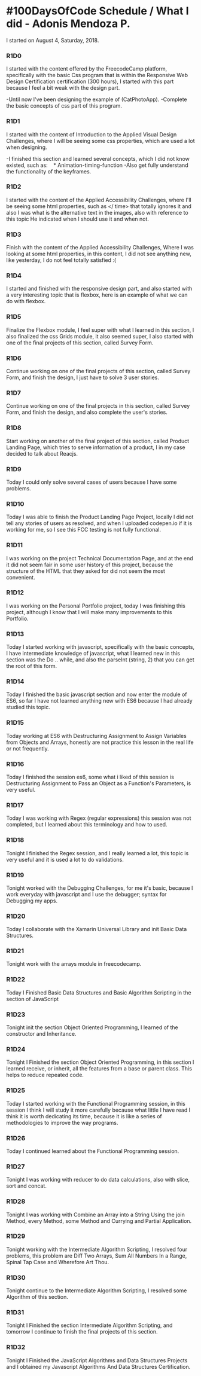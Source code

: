 # #100DaysOfCode Schedule / What I did  - Adonis Mendoza P. 
I started on August 4, Saturday, 2018.

### R1D0
I started with the content offered by the FreecodeCamp platform, specifically with the basic Css program that is within the Responsive Web Design Certification certification (300 hours), I started with this part because I feel a bit weak with the design part.

-Until now I've been designing the example of (CatPhotoApp).
-Complete the basic concepts of css part of this program.

### R1D1 
I started with the content of Introduction to the Applied Visual Design Challenges, where I will be seeing some css properties, which are used a lot when designing.

-I finished this section and learned several concepts, which I did not know existed, such as:
   * Animation-timing-function
-Also get fully understand the functionality of the keyframes.

### R1D2 
I started with the content of the Applied Accessibility Challenges, where I'll be seeing some
html properties, such as <time datetime = "2018-08-06"> </ time> that totally ignores it and also I was what is the alternative text in the images, also with reference to this topic He indicated when I should use it and when not.

### R1D3
Finish with the content of the Applied Accessibility Challenges, Where I was looking at some html properties, in this content, I did not see anything new, like yesterday, I do not feel totally satisfied :(

### R1D4 
I started and finished with the responsive design part, and also started with a very interesting topic that is flexbox, here is an example of what we can do with flexbox.

### R1D5
Finalize the Flexbox module, I feel super with what I learned in this section, I also finalized the css Grids module, it also seemed super, I also started with one of the final projects of this section, called Survey Form.

### R1D6
Continue working on one of the final projects of this section, called Survey Form, and finish the design, I just have to solve 3 user stories.

### R1D7
Continue working on one of the final projects in this section, called Survey Form, and finish the design, and also complete the user's stories.

### R1D8
Start working on another of the final project of this section, called Product Landing Page, which tries to serve information of a product, I in my case decided to talk about Reacjs.

### R1D9
Today I could only solve several cases of users because I have some problems.

### R1D10
Today I was able to finish the Product Landing Page Project, locally I did not tell any stories of users as resolved, and when I uploaded codepen.io if it is working for me, so I see this FCC testing is not fully functional.

### R1D11
I was working on the project Technical Documentation Page, and at the end it did not seem fair in some user history of this project, because the structure of the HTML that they asked for did not seem the most convenient.

### R1D12
I was working on the Personal Portfolio project, today I was finishing this project, although I know that I will make many improvements to this Portfolio.

### R1D13
Today I started working with javascript, specifically with the basic concepts, I have intermediate knowledge of javascript, what I learned new in this section was the Do .. while, and also the parseInt (string, 2) that you can get the root of this form.

### R1D14
Today I finished the basic javascript section and now enter the module of ES6, so far I have not learned anything new with ES6 because I had already studied this topic.

### R1D15
Today working at ES6 with Destructuring Assignment to Assign Variables from Objects and Arrays, honestly are not practice this lesson in the real life or not frequently.

### R1D16
Today I finished the session es6, some what i liked of this session is Destructuring Assignment to Pass an Object as a Function's Parameters, is very useful.

### R1D17 
Today I was working with Regex (regular expressions) this session was not completed, but I learned about this terminology and how to used.

### R1D18
Tonight I finished the Regex session, and I really learned a lot, this topic is very useful and it is used a lot to do validations.

### R1D19
Tonight worked with the Debugging Challenges, for me it's basic, because I work everyday with javascript and I use the debugger; syntax for Debugging my apps.

### R1D20
Today I collaborate with the Xamarin Universal Library and init Basic Data Structures.

### R1D21
Tonight work with the arrays module in freecodecamp.

### R1D22
Today I Finished Basic Data Structures and Basic Algorithm Scripting in the section of JavaScript

### R1D23
Tonight init the section Object Oriented Programming, I learned of the constructor and Inheritance.

### R1D24
Tonight I Finished the section Object Oriented Programming, in this section I learned receive, or inherit, all the features from a base or parent class. This helps to reduce repeated code.

### R1D25
Today I started working with the Functional Programming session, in this session I think I will study it more carefully because what little I have read I think it is worth dedicating its time, because it is like a series of methodologies to improve the way programs.

### R1D26
Today I continued learned about the Functional Programming session.

### R1D27
Tonight I was working with reducer to do data calculations, also with slice, sort and concat.

### R1D28
Tonight I was working with Combine an Array into a String Using the join Method, every Method, some Method and Currying and Partial Application. 

### R1D29
Tonight working with the Intermediate Algorithm Scripting, I resolved four problems, this problem are Diff Two Arrays, Sum All Numbers In a Range, Spinal Tap Case and Wherefore Art Thou.

### R1D30
Tonight continue to the Intermediate Algorithm Scripting, I resolved some Algorithm of this section.

### R1D31
Tonight I Finished the section Intermediate Algorithm Scripting, and tomorrow I continue to finish the final projects of this section.

### R1D32
Tonight I Finished the JavaScript Algorithms and Data Structures Projects and I obtained my 
Javascript Algorithms And Data Structures Certification.
